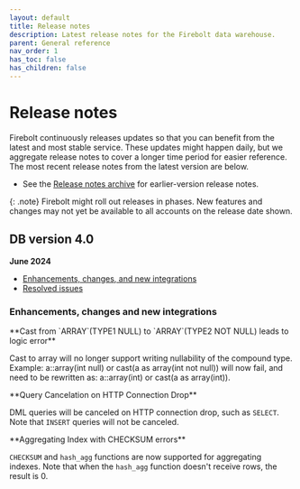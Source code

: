 ```yaml
---
layout: default
title: Release notes
description: Latest release notes for the Firebolt data warehouse.
parent: General reference
nav_order: 1
has_toc: false
has_children: false
---
```


# Release notes

Firebolt continuously releases updates so that you can benefit from the latest and most stable service. These updates might happen daily, but we aggregate release notes to cover a longer time period for easier reference. The most recent release notes from the latest version are below. 

- See the [Release notes archive](../release-notes/release-notes-archive.md) for earlier-version release notes.

{: .note}
Firebolt might roll out releases in phases. New features and changes may not yet be available to all accounts on the release date shown.

## DB version 4.0
**June 2024**

* [Enhancements, changes, and new integrations](#enhancements-changes-and-new-integrations)
* [Resolved issues](#resolved-issues)

### Enhancements, changes and new integrations

<!--- FIR-33028 --->**Cast from `ARRAY`(TYPE1 NULL) to `ARRAY`(TYPE2 NOT NULL) leads to logic error**

Cast to array will no longer support writing nullability of the compound type. 
Example: a::array(int null) or cast(a as array(int not null)) will now fail, and need to be rewritten as: a::array(int) or cast(a as array(int)). 

<!--- FIR-32711 --->**Query Cancelation on HTTP Connection Drop**

DML queries will be canceled on HTTP connection drop, such as `SELECT`. Note that `INSERT` queries will not be canceled. 

<!--- FIR-31795 --->**Aggregating Index with CHECKSUM errors**

`CHECKSUM` and `hash_agg` functions are now supported for aggregating indexes. Note that when the `hash_agg` function doesn't receive rows, the result is 0.